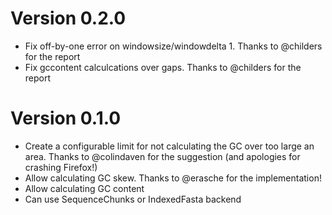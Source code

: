 # Version 0.2.0

- Fix off-by-one error on windowsize/windowdelta 1. Thanks to @childers for the report
- Fix gccontent calculcations over gaps. Thanks to @childers for the report

# Version 0.1.0

- Create a configurable limit for not calculating the GC over too large an area. Thanks to @colindaven for the suggestion (and apologies for crashing Firefox!)
- Allow calculating GC skew. Thanks to @erasche for the implementation!
- Allow calculating GC content
- Can use SequenceChunks or IndexedFasta backend
